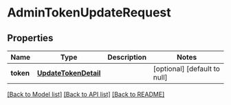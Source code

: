 # AdminTokenUpdateRequest
## Properties

Name | Type | Description | Notes
------------ | ------------- | ------------- | -------------
**token** | [**UpdateTokenDetail**](UpdateTokenDetail.md) |  | [optional] [default to null]

[[Back to Model list]](../README.md#documentation-for-models) [[Back to API list]](../README.md#documentation-for-api-endpoints) [[Back to README]](../README.md)

